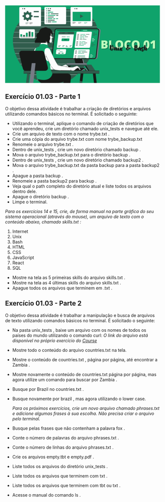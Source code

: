 ![](bannerdosblocos/trybe-exercicios-bloco01.png)

## Exercício 01.03 - Parte 1
O objetivo dessa atividade é trabalhar a criação de diretórios e arquivos utilizando comandos básicos no terminal. É solicitado o seguinte: 

* Utilizando o terminal, aplique o comando de criação de diretórios que você aprendeu, crie um diretório chamado unix_tests e navegue até ele.
* Crie um arquivo de texto com o nome trybe.txt .
* Crie uma cópia do arquivo trybe.txt com nome trybe_backup.txt
* Renomeie o arquivo trybe.txt .
* Dentro de unix_tests , crie um novo diretório chamado backup .
* Mova o arquivo trybe_backup.txt para o diretório backup .
* Dentro de unix_tests , crie um novo diretório chamado backup2 .
* Mova o arquivo trybe_backup.txt da pasta backup para a pasta backup2 .
* Apague a pasta backup .
* Renomeie a pasta backup2 para backup .
* Veja qual o path completo do diretório atual e liste todos os arquivos dentro dele.
* Apague o diretório backup .
* Limpe o terminal.

*Para os exercícios 14 e 15, crie, de forma manual na parte gráfica do seu sistema operacional (através do mouse), um arquivo de texto com o conteúdo abaixo, chamado skills.txt :*

1. Internet
2. Unix
3. Bash
4. HTML
5. CSS
6. JavaScript
7. React
8. SQL

* Mostre na tela as 5 primeiras skills do arquivo skills.txt .
* Mostre na tela as 4 últimas skills do arquivo skills.txt .
* Apague todos os arquivos que terminem em .txt .

## Exercício 01.03 - Parte 2

O objetivo dessa atividade é trabalhar a manipulação e busca de arquivos de texto utilizando comandos básicos no terminal. É solicitado o seguinte:

* Na pasta unix_tests , baixe um arquivo com os nomes de todos os países do mundo utilizando o comando curl: *O link do arquivo está disponível no próprio exercício do [Course](https://app.betrybe.com/course)*
* Mostre todo o conteúdo do arquivo countries.txt na tela.
* Mostre o conteúdo de countries.txt , página por página, até encontrar a Zambia .
* Mostre novamente o conteúdo de countries.txt página por página, mas agora utilize um comando para buscar por Zambia .
* Busque por Brazil no countries.txt .
* Busque novamente por brazil , mas agora utilizando o lower case.
  
  *Para os próximos exercícios, crie um novo arquivo chamado phrases.txt e adicione algumas frases à sua escolha. Não precisa criar o arquivo pelo terminal.*

* Busque pelas frases que não contenham a palavra fox .
* Conte o número de palavras do arquivo phrases.txt .
* Conte o número de linhas do arquivo phrases.txt .
* Crie os arquivos empty.tbt e empty.pdf .
* Liste todos os arquivos do diretório unix_tests .
* Liste todos os arquivos que terminem com txt .
* Liste todos os arquivos que terminem com tbt ou txt .
* Acesse o manual do comando ls .